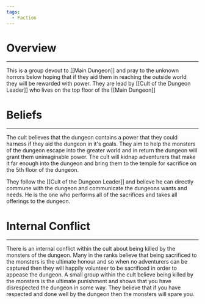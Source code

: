 ```yaml
---
tags:
  - Faction
---
```

# Overview
---
This is a group devout to [[Main Dungeon]] and pray to the unknown horrors below hoping that if they aid them in reaching the outside world they will be rewarded with power. They are lead by [[Cult of the Dungeon Leader]] who lives on the top floor of the [[Main Dungeon]] 

# Beliefs
---
The cult believes that the dungeon contains a power that they could harness if they aid the dungeon in it's goals. They aim to help the monsters of the dungeon escape into the greater world and in return the dungeon will grant them unimaginable power. The cult will kidnap adventurers that make it far enough into the dungeon and bring them to the temple for sacrifice on the 5th floor of the dungeon.

They follow the [[Cult of the Dungeon Leader]] and believe he can directly commune with the dungeon and communicate the dungeons wants and needs. He is the one who performs all of the sacrifices and takes all offerings to the dungeon.

# Internal Conflict
---
There is an internal conflict within the cult about being killed by the monsters of the dungeon. Many in the ranks believe that being sacrificed to the monsters is the ultimate honour and so when no adventurers can be captured then they will happily volunteer to be sacrificed in order to appease the dungeon. A small group within the cult believe being killed by the monsters is the ultimate punishment  and shows that you have disrespected the dungeon in some way. They believe that if you have respected and done well by the dungeon then the monsters will spare you.